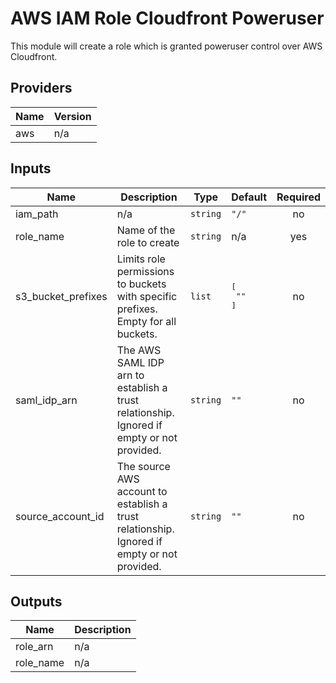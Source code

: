 # AWS IAM Role Cloudfront Poweruser

This module will create a role which is granted poweruser control over AWS Cloudfront.

<!-- START -->
## Providers

| Name | Version |
|------|---------|
| aws | n/a |

## Inputs

| Name | Description | Type | Default | Required |
|------|-------------|------|---------|:-----:|
| iam\_path | n/a | `string` | `"/"` | no |
| role\_name | Name of the role to create | `string` | n/a | yes |
| s3\_bucket\_prefixes | Limits role permissions to buckets with specific prefixes. Empty for all buckets. | `list` | <pre>[<br>  ""<br>]</pre> | no |
| saml\_idp\_arn | The AWS SAML IDP arn to establish a trust relationship. Ignored if empty or not provided. | `string` | `""` | no |
| source\_account\_id | The source AWS account to establish a trust relationship. Ignored if empty or not provided. | `string` | `""` | no |

## Outputs

| Name | Description |
|------|-------------|
| role\_arn | n/a |
| role\_name | n/a |

<!-- END -->
